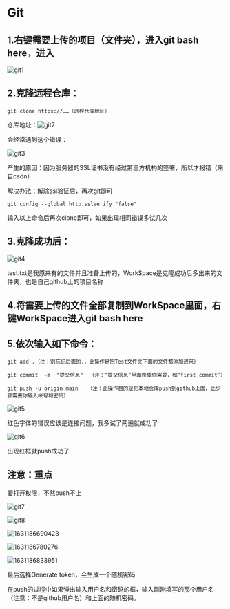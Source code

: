 # Git

## 1.右键需要上传的项目（文件夹），进入git bash here，进入

![git1](assets/git1-1631186508275.png)

## 2.克隆远程仓库：

```
git clone https://……（远程仓库地址）
```

仓库地址：![git2](assets/git2.png)

会经常遇到这个错误：

![git3](assets/git3.png)

产生的原因：因为服务器的SSL证书没有经过第三方机构的签署，所以才报错（来自csdn）

解决办法：解除ssl验证后，再次git即可

```
git config --global http.sslVerify "false"
```

输入以上命令后再次clone即可，如果出现相同错误多试几次

## 3.克隆成功后：

![git4](assets/git4.png)

test.txt是我原来有的文件并且准备上传的，WorkSpace是克隆成功后多出来的文件夹，也是自己github上的项目名称

## 4.将需要上传的文件全部复制到WorkSpace里面，右键WorkSpace进入git bash here

## 5.依次输入如下命令：

```
git add .（注：别忘记后面的.，此操作是把Test文件夹下面的文件都添加进来）
```

```
git commit  -m  "提交信息"  （注：“提交信息”里面换成你需要，如“first commit”）
```

```
git push -u origin main   （注：此操作目的是把本地仓库push到github上面，此步骤需要你输入帐号和密码）
```

![git5](assets/git5.png)

红色字体的错误应该是连接问题，我多试了两遍就成功了

![git6](assets/git6.png)

出现红框就push成功了

## 注意：重点

要打开权限，不然push不上

![git7](assets/git7.png)

![git8](assets/git8.png)

![1631186690423](assets/1631186690423.png)

![1631186780276](assets/1631186780276.png)

![1631186833951](assets/1631186833951.png)

最后选择Generate token，会生成一个随机密码

在push的过程中如果弹出输入用户名和密码的框，输入刚刚填写的那个用户名（注意：不是github用户名）和上面的随机密码。

